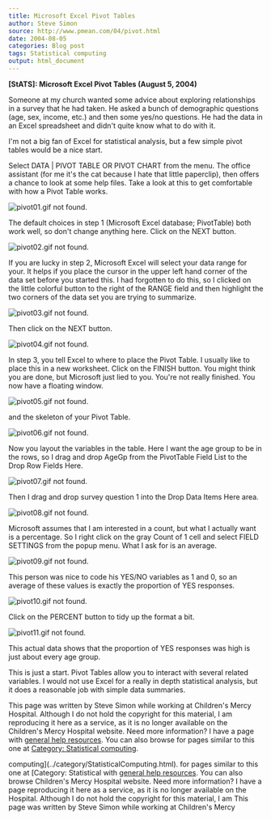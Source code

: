 ```yaml
---
title: Microsoft Excel Pivot Tables
author: Steve Simon
source: http://www.pmean.com/04/pivot.html
date: 2004-08-05
categories: Blog post
tags: Statistical computing
output: html_document
---
```

**[StATS]: Microsoft Excel Pivot Tables (August 5,
2004)**

Someone at my church wanted some advice about exploring relationships
in a survey that he had taken. He asked a bunch of demographic
questions (age, sex, income, etc.) and then some yes/no questions. He
had the data in an Excel spreadsheet and didn't quite know what to do
with it.

I'm not a big fan of Excel for statistical analysis, but a few simple
pivot tables would be a nice start.

Select DATA | PIVOT TABLE OR PIVOT CHART from the menu. The office
assistant (for me it's the cat because I hate that little paperclip),
then offers a chance to look at some help files. Take a look at this
to get comfortable with how a Pivot Table works.

![pivot01.gif not found.](http://www.pmean.com/images/images/04/pivot01.png)

The default choices in step 1 (Microsoft Excel database; PivotTable)
both work well, so don't change anything here. Click on the NEXT
button.

![pivot02.gif not found.](http://www.pmean.com/images/images/04/pivot02.png)

If you are lucky in step 2, Microsoft Excel will select your data
range for your. It helps if you place the cursor in the upper left
hand corner of the data set before you started this. I had forgotten
to do this, so I clicked on the little colorful button to the right of
the RANGE field and then highlight the two corners of the data set you
are trying to summarize.

![pivot03.gif not found.](http://www.pmean.com/images/images/04/pivot03.png)

Then click on the NEXT button.

![pivot04.gif not found.](http://www.pmean.com/images/images/04/pivot04.png)

In step 3, you tell Excel to where to place the Pivot Table. I usually
like to place this in a new worksheet. Click on the FINISH button. You
might think you are done, but Microsoft just lied to you. You're not
really finished. You now have a floating window.

![pivot05.gif not found.](http://www.pmean.com/images/images/04/pivot05.png)

and the skeleton of your Pivot Table.

![pivot06.gif not found.](http://www.pmean.com/images/images/04/pivot06.png)

Now you layout the variables in the table. Here I want the age group
to be in the rows, so I drag and drop AgeGp from the PivotTable Field
List to the Drop Row Fields Here.

![pivot07.gif not found.](http://www.pmean.com/images/images/04/pivot07.png)

Then I drag and drop survey question 1 into the Drop Data Items Here
area.

![pivot08.gif not found.](http://www.pmean.com/images/images/04/pivot08.png)

Microsoft assumes that I am interested in a count, but what I actually
want is a percentage. So I right click on the gray Count of 1 cell and
select FIELD SETTINGS from the popup menu. What I ask for is an
average.

![pivot09.gif not found.](http://www.pmean.com/images/images/04/pivot09.png)

This person was nice to code his YES/NO variables as 1 and 0, so an
average of these values is exactly the proportion of YES responses.

![pivot10.gif not found.](http://www.pmean.com/images/images/04/pivot10.png)

Click on the PERCENT button to tidy up the format a bit.

![pivot11.gif not found.](http://www.pmean.com/images/images/04/pivot11.png)

This actual data shows that the proportion of YES responses was high
is just about every age group.

This is just a start. Pivot Tables allow you to interact with several
related variables. I would not use Excel for a really in depth
statistical analysis, but it does a reasonable job with simple data
summaries.

This page was written by Steve Simon while working at Children's Mercy
Hospital. Although I do not hold the copyright for this material, I am
reproducing it here as a service, as it is no longer available on the
Children's Mercy Hospital website. Need more information? I have a page
with [general help resources](../GeneralHelp.html). You can also browse
for pages similar to this one at [Category: Statistical
computing](../category/StatisticalComputing.html).
<!---More--->
computing](../category/StatisticalComputing.html).
for pages similar to this one at [Category: Statistical
with [general help resources](../GeneralHelp.html). You can also browse
Children's Mercy Hospital website. Need more information? I have a page
reproducing it here as a service, as it is no longer available on the
Hospital. Although I do not hold the copyright for this material, I am
This page was written by Steve Simon while working at Children's Mercy

<!---Do not use
**[StATS]: Microsoft Excel Pivot Tables (August 5,
This page was written by Steve Simon while working at Children's Mercy
Hospital. Although I do not hold the copyright for this material, I am
reproducing it here as a service, as it is no longer available on the
Children's Mercy Hospital website. Need more information? I have a page
with [general help resources](../GeneralHelp.html). You can also browse
for pages similar to this one at [Category: Statistical
computing](../category/StatisticalComputing.html).
--->

